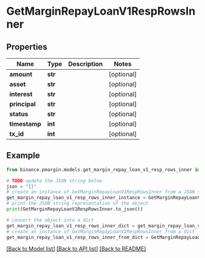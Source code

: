# GetMarginRepayLoanV1RespRowsInner


## Properties

Name | Type | Description | Notes
------------ | ------------- | ------------- | -------------
**amount** | **str** |  | [optional] 
**asset** | **str** |  | [optional] 
**interest** | **str** |  | [optional] 
**principal** | **str** |  | [optional] 
**status** | **str** |  | [optional] 
**timestamp** | **int** |  | [optional] 
**tx_id** | **int** |  | [optional] 

## Example

```python
from binance.pmargin.models.get_margin_repay_loan_v1_resp_rows_inner import GetMarginRepayLoanV1RespRowsInner

# TODO update the JSON string below
json = "{}"
# create an instance of GetMarginRepayLoanV1RespRowsInner from a JSON string
get_margin_repay_loan_v1_resp_rows_inner_instance = GetMarginRepayLoanV1RespRowsInner.from_json(json)
# print the JSON string representation of the object
print(GetMarginRepayLoanV1RespRowsInner.to_json())

# convert the object into a dict
get_margin_repay_loan_v1_resp_rows_inner_dict = get_margin_repay_loan_v1_resp_rows_inner_instance.to_dict()
# create an instance of GetMarginRepayLoanV1RespRowsInner from a dict
get_margin_repay_loan_v1_resp_rows_inner_from_dict = GetMarginRepayLoanV1RespRowsInner.from_dict(get_margin_repay_loan_v1_resp_rows_inner_dict)
```
[[Back to Model list]](../README.md#documentation-for-models) [[Back to API list]](../README.md#documentation-for-api-endpoints) [[Back to README]](../README.md)


